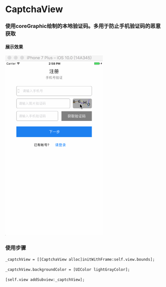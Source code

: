 # CaptchaView


### 使用coreGraphic绘制的本地验证码。多用于防止手机验证码的恶意获取
#### 展示效果
![Aaron Swartz](https://github.com/DongDongDongDong/CaptchaView/blob/master/CaptchaView.gif?raw=true)
### 使用步骤  

    _captchView = [[CaptchaView alloc]initWithFrame:self.view.bounds];  
  
    _captchView.backgroundColor = [UIColor lightGrayColor];  
    
    [self.view addSubview:_captchView];  
    
